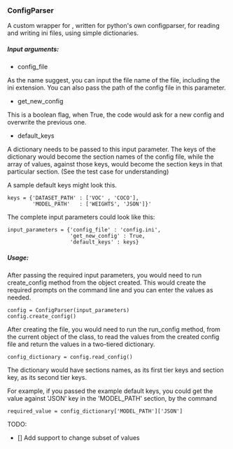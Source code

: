 ### ConfigParser
A custom wrapper for , written for python's own configparser, for reading and writing ini files, using simple dictionaries.

##### Input arguments:


* config_file

As the name suggest, you can input the file name
 of the file, including the ini extension. 
 You can also pass the path of the config file in this
  parameter.
  
  * get_new_config
  
  This is a boolean flag, when True, the code would ask for a new config and overwrite the previous one.
  
  * default_keys
  
  A dictionary needs to be passed to this input parameter. The keys of the dictionary would become the section names of the config file, while the array of values, against those keys, would become the section keys in that particular section. (See the test case for understanding)
  
  A sample default keys might look this.
  
    keys = {'DATASET_PATH' : ['VOC' , 'COCO'],
            'MODEL_PATH'   : ['WEIGHTS', 'JSON']}'

The complete input parameters could look like this:

    input_parameters = {'config_file' : 'config.ini',
                        'get_new_config' : True,
                        'default_keys' : keys}
                        
                        
##### Usage:

After passing the required input parameters, you would need to run create_config method from the object created. 
This would create the required prompts on the command line and you can enter the values as needed.

    config = ConfigParser(input_parameters)
    config.create_config()


After creating the file, you would need to run the run_config method, from the current object of the class, to read the values 
from the created config file and return the values in a two-tiered dictionary.

    config_dictionary = config.read_config()

The dictionary would have sections names, as its first tier keys and section key, as its second tier keys.
 
For example, if you passed the example default keys, you could get the value against 'JSON' key in the 'MODEL_PATH' section,
by the command 
 
    required_value = config_dictionary['MODEL_PATH']['JSON']


TODO:

- [] Add support to change subset of values  